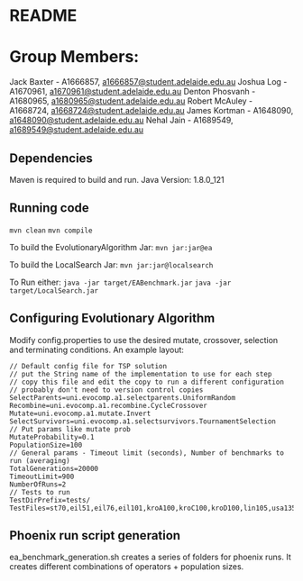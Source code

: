# README
# Group Members:
Jack Baxter - A1666857, a1666857@student.adelaide.edu.au
Joshua Log - A1670961, a1670961@student.adelaide.edu.au
Denton Phosvanh - A1680965, a1680965@student.adelaide.edu.au
Robert McAuley - A1668724, a1668724@student.adelaide.edu.au
James Kortman - A1648090, a1648090@student.adelaide.edu.au
Nehal Jain - A1689549, a1689549@student.adelaide.edu.au

## Dependencies
Maven is required to build and run.
Java Version: 1.8.0_121

## Running code
`mvn clean`
`mvn compile`

To build the EvolutionaryAlgorithm Jar:
`mvn jar:jar@ea`

To build the LocalSearch Jar:
`mvn jar:jar@localsearch`

To Run either:
`java -jar target/EABenchmark.jar`
`java -jar target/LocalSearch.jar`

## Configuring Evolutionary Algorithm
Modify config.properties to use the desired mutate, crossover, selection and terminating conditions.
An example layout:
```
// Default config file for TSP solution
// put the String name of the implementation to use for each step
// copy this file and edit the copy to run a different configuration
// probably don't need to version control copies
SelectParents=uni.evocomp.a1.selectparents.UniformRandom
Recombine=uni.evocomp.a1.recombine.CycleCrossover
Mutate=uni.evocomp.a1.mutate.Invert
SelectSurvivors=uni.evocomp.a1.selectsurvivors.TournamentSelection
// Put params like mutate prob
MutateProbability=0.1
PopulationSize=100
// General params - Timeout limit (seconds), Number of benchmarks to run (averaging)
TotalGenerations=20000
TimeoutLimit=900
NumberOfRuns=2
// Tests to run
TestDirPrefix=tests/
TestFiles=st70,eil51,eil76,eil101,kroA100,kroC100,kroD100,lin105,usa13509
```

## Phoenix run script generation
ea_benchmark_generation.sh creates a series of folders for phoenix runs.
It creates different combinations of operators + population sizes.
